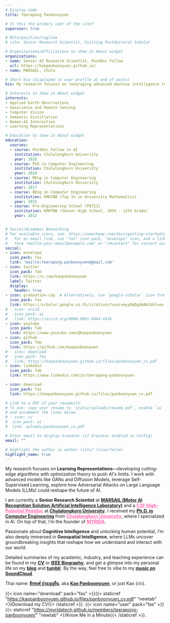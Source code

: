 ```yaml
---
# Display name
title: Teerapong Panboonyuen

# Is this the primary user of the site?
superuser: true

# Role/position/tagline
# role: Senior Research Scientist, Visiting Postdoctoral Scholar

# Organizations/Affiliations to show in About widget
organizations: 
- name: Senior AI Research Scientist, PostDoc Fellow
  url: https://kaopanboonyuen.github.io/
- name: MARSAIL, Chula

# Short bio (displayed in user profile at end of posts)
bio: My research focuses on leveraging advanced machine intelligence techniques, specifically computer vision, to enhance semantic understanding, learning representations, visual recognition, and geospatial data interpretation.

# Interests to show in About widget
interests:
- Applied Earth Observations
- Geoscience and Remote Sensing
- Computer Vision
- Semantic Distillation
- Human-AI Interaction
- Learning Representations

# Education to show in About widget
education:
  courses:
  - course: PostDoc Fellow in AI
    institution: Chulalongkorn University
    year: 2026
  - course: PhD in Computer Engineering
    institution: Chulalongkorn University
    year: 2020
  - course: MEng in Computer Engineering
    institution: Chulalongkorn University
    year: 2017
  - course: BEng in Computer Engineering
    institution: KMUTNB (Top 1% in University Mathematics)
    year: 2015
  - course: Pre-Engineering School (PET21)
    institution: KMUTNB (Senior High School, 10th - 12th Grade)
    year: 2012


# Social/Academic Networking
# For available icons, see: https://wowchemy.com/docs/getting-started/page-builder/#icons
#   For an email link, use "fas" icon pack, "envelope" icon, and a link in the
#   form "mailto:your-email@example.com" or "/#contact" for contact widget.
social:
- icon: envelope
  icon_pack: fas
  link: 'mailto:teerapong.panboonyuen@gmail.com'
- icon: twitter
  icon_pack: fab
  link: https://x.com/kaopanboonyuen
  label: Twitter
  display:
    header: true
- icon: graduation-cap  # Alternatively, use `google-scholar` icon from `ai` icon pack
  icon_pack: fas
  link: https://scholar.google.co.th/citations?user=myy0qDgAAAAJ&hl=en
# - icon: orcid
#   icon_pack: ai
#   link: https://orcid.org/0000-0001-8464-4476
- icon: youtube
  icon_pack: fab
  link: https://www.youtube.com/@kaopanboonyuen
- icon: github
  icon_pack: fab
  link: https://github.com/kaopanboonyuen
# - icon: download
#   icon_pack: fas
#   link: https://kaopanboonyuen.github.io/files/panboonyuen_cv.pdf
- icon: linkedin
  icon_pack: fab
  link: https://www.linkedin.com/in/teerapong-panboonyuen

- icon: download
  icon_pack: fas
  link: https://kaopanboonyuen.github.io/files/panboonyuen_cv.pdf

# Link to a PDF of your resume/CV.
# To use: copy your resume to `static/uploads/resume.pdf`, enable `ai` icons in `params.toml`, 
# and uncomment the lines below.
# - icon: cv
#  icon_pack: ai
#  link: uploads/panboonyuen_cv.pdf

# Enter email to display Gravatar (if Gravatar enabled in Config)
email: ""

# Highlight the author in author lists? (true/false)
highlight_name: true
---
```

My research focuses on **Learning Representations**—developing cutting-edge algorithms with optimization theory to push AI's limits. I work with advanced models like GANs and Diffusion Models, leverage Self-Supervised Learning, explore how Adversarial Attacks on Large Language Models (LLMs) could reshape the future of AI.
<!-- My research focuses on **Learning Representations**, developing advanced algorithms based on optimization theory to push the boundaries of AI. I work with models like GANs and Diffusion Models, leverage Self-Supervised Learning, and explore Adversarial Attacks on Large Language Models (LLMs) to redefine AI's potential. -->

I am currently a **Senior Research Scientist** at [**MARSAIL (Motor AI Recognition Solution Artificial Intelligence Laboratory)**](https://kaopanboonyuen.github.io/MARS/) and a <a href="https://kaopanboonyuen.github.io/files/scholarship/Website_Announcement_Postdoc_May_2025.pdf" style="color:#FF69B4;" target="_blank">**C2F High-Potential Postdoc**</a> at [**Chulalongkorn University**](https://www.chula.ac.th/en/). I received my [**Ph.D. in Computer Engineering**](https://kaopanboonyuen.github.io/talk/ph.d.-thesis-defense/) from <a href="https://www.chula.ac.th/en/" style="color:#FF69B4;" target="_blank">**Chulalongkorn University**</a>, where I specialized in AI. On top of that, I’m the founder of <a href="https://myridatech.github.io/" style="color:#FF69B4; font-weight:600;" target="_blank">**MYRIDA**</a>.

<!-- My passion is focused on **Cognitive Intelligence** to unlock human potential. I am keenly interested in **Remote Sensing**, where LLMs reveals transformative insights and redefines how we perceive and interact with our environment. -->

Passionate about **Cognitive Intelligence** and unlocking human potential, I’m also deeply immersed in **Geospatial Intelligence**, where LLMs uncover groundbreaking insights that reshape how we understand and interact with our world.

Detailed summaries of my academic, industry, and teaching experience can be found in my [**CV**](https://kaopanboonyuen.github.io/files/panboonyuen_cv.pdf) or [**IEEE Biography**](https://kaopanboonyuen.github.io/files/IEEE/IEEE_Biography_Panboonyuen_01.pdf), and get a glimpse into my personal life on my [**blog**](https://kaopanboonyuen.github.io/blog/) and [**tumblr**](https://kaopanboonyuen.tumblr.com/). By the way, feel free to vibe to my [**music on SoundCloud**](https://soundcloud.com/kaopanboonyuen).

Thai name: [**ธีรพงศ์ ปานบุญยืน**](https://myridatech.github.io/members/teerapong-panboonyuen/), aka [**Kao Panboonyuen**](https://kaopanboonyuen.wordpress.com/), or just Kao (เก้า).

{{< icon name="download" pack="fas" >}}{{< staticref "https://kaopanboonyuen.github.io/files/panboonyuen_cv.pdf" "newtab" >}}Download my CV{{< /staticref >}}. {{< icon name="user" pack="fas" >}}{{< staticref "https://myridatech.github.io/members/teerapong-panboonyuen/" "newtab" >}}Know Me in a Minute{{< /staticref >}}.


 <!-- {{< icon name="download" pack="fas" >}}{{< staticref "https://kaopanboonyuen.github.io/files/panboonyuen_cv_th.pdf" "newtab" >}}Download my Thai CV (Restricted to Thai government use only){{< /staticref >}}.   -->



<!-- {{< icon name="download" pack="fas" >}}{{< staticref "https://kaopanboonyuen.github.io/files/panboonyuen_cv_Thai.pdf" "newtab" >}}Download my Thai CV{{< /staticref >}}. -->

<!-- 
{{< icon name="download" pack="fas" >}}{{< staticref "uploads/panboonyuen_cv_Thai.pdf" "newtab" >}}Download my Thai CV{{< /staticref >}}. -->
